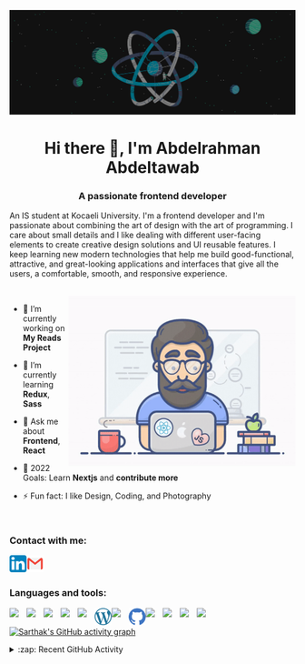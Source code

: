 ![React](https://github.com/AbdelrahmanHs86/AbdelrahmanHs86/blob/main/react-banner.jpg)
<h1 align="center">Hi there 👋, I'm Abdelrahman Abdeltawab</h1>
<h3 align="center">A passionate frontend developer</h3>
<!-- <img align="right" alt="Coding" width="400" src="https://cdn.dribbble.com/users/1162077/screenshots/3848914/programmer.gif"> -->


An IS student at Kocaeli University. I'm a frontend developer and I'm passionate about combining the art of design with the art of programming. I care about small details and I like dealing with different user-facing elements to create creative design solutions and UI reusable features. I keep learning new modern technologies that help me build good-functional, attractive, and great-looking applications and interfaces that give all the users, a comfortable, smooth, and responsive experience.

<br>

<img align="right" width="400"  src="https://github.com/AbdelrahmanHs86/AbdelrahmanHs86/blob/main/gif-maker.gif" />



- 🔭 I’m currently working on **My Reads Project**

- 🌱 I’m currently learning **Redux**, **Sass**

- 💬 Ask me about **Frontend**, **React** 

- 🥅 2022 Goals: Learn **Nextjs** and **contribute more**

- ⚡ Fun fact: I like Design, Coding, and Photography

<br>

### Contact with me:

[<img align="left" width="30"  src="https://github.com/AbdelrahmanHs86/AbdelrahmanHs86/blob/main/linkedin.png" />](https://www.linkedin.com/in/abdelrahman-abdeltawab-5453b121b/)

[<img width="30"  src="https://github.com/AbdelrahmanHs86/AbdelrahmanHs86/blob/main/gmail.png" />](mailto:bodi25sameh@gmail.com)



### Languages and tools:

<img align="left" width="30" src="https://cdn.jsdelivr.net/gh/devicons/devicon/icons/html5/html5-original.svg" />

<img align="left" width="30" src="https://cdn.jsdelivr.net/gh/devicons/devicon/icons/css3/css3-original.svg" />

<img align="left" width="30" src="https://cdn.jsdelivr.net/gh/devicons/devicon/icons/javascript/javascript-original.svg" />

<img align="left" width="30" src="https://cdn.jsdelivr.net/gh/devicons/devicon/icons/bootstrap/bootstrap-original.svg" />

<img align="left" width="30" src="https://cdn.jsdelivr.net/gh/devicons/devicon/icons/react/react-original.svg" />

<img align="left" width="30" src="https://github.com/AbdelrahmanHs86/AbdelrahmanHs86/blob/main/wordpress.png" />

<img align="left" width="30" src="https://cdn.jsdelivr.net/gh/devicons/devicon/icons/git/git-original.svg" />

<img  align="left" width="30" src="https://github.com/AbdelrahmanHs86/AbdelrahmanHs86/blob/main/github.png"/>

<img  align="left" width="30" src="https://cdn.jsdelivr.net/gh/devicons/devicon/icons/vscode/vscode-original.svg"/>

<img  align="left" width="30" src="https://cdn.jsdelivr.net/gh/devicons/devicon/icons/photoshop/photoshop-plain.svg"/>

<img  align="left" width="30" src="https://cdn.jsdelivr.net/gh/devicons/devicon/icons/figma/figma-original.svg"/>

<img  width="30" src="https://cdn.jsdelivr.net/gh/devicons/devicon/icons/firebase/firebase-plain.svg"/>

<br>

[![Sarthak's GitHub activity graph](https://activity-graph.herokuapp.com/graph?username=AbdelrahmanHs86&&theme=xcode)](https://github.com/AbdelrahmanHs86)
      
          



<details>
<summary>:zap: Recent GitHub Activity</summary>

<!--START_SECTION:activity-->
<!--END_SECTION:activity-->

</details>
          

          


       


